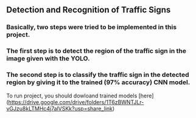## Detection and Recognition of Traffic Signs
### Basically, two steps were tried to be implemented in this project.
### The first step is to detect the region of the traffic sign in the image given with the YOLO.
### The second step is to classify the traffic sign in the detected region by giving it to the trained (97% accuracy) CNN model.

To run project, you should dowloand trained  models [here] (https://drive.google.com/drive/folders/1T6zBWNTJLr-vGJzu8kLTMHc4j7alVSKk?usp=share_link)
